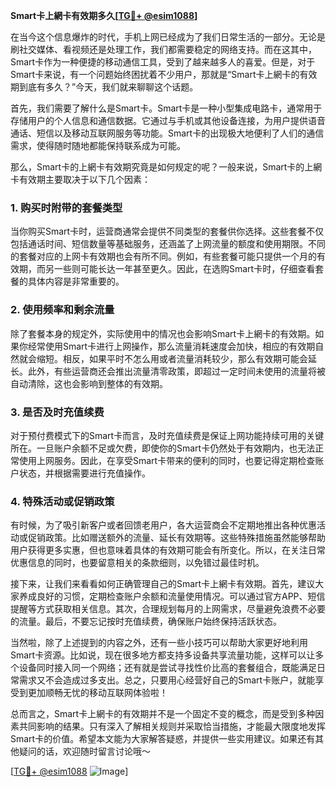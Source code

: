 **Smart卡上網卡有效期多久[[TG💪+ @esim1088](https://t.me/s/esim1088)]**

在当今这个信息爆炸的时代，手机上网已经成为了我们日常生活的一部分。无论是刷社交媒体、看视频还是处理工作，我们都需要稳定的网络支持。而在这其中，Smart卡作为一种便捷的移动通信工具，受到了越来越多人的喜爱。但是，对于Smart卡来说，有一个问题始终困扰着不少用户，那就是“Smart卡上網卡的有效期到底有多久？”今天，我们就来聊聊这个话题。

首先，我们需要了解什么是Smart卡。Smart卡是一种小型集成电路卡，通常用于存储用户的个人信息和通信数据。它通过与手机或其他设备连接，为用户提供语音通话、短信以及移动互联网服务等功能。Smart卡的出现极大地便利了人们的通信需求，使得随时随地都能保持联系成为可能。

那么，Smart卡的上網卡有效期究竟是如何规定的呢？一般来说，Smart卡的上網卡有效期主要取决于以下几个因素：

### 1. 购买时附带的套餐类型

当你购买Smart卡时，运营商通常会提供不同类型的套餐供你选择。这些套餐不仅包括通话时间、短信数量等基础服务，还涵盖了上网流量的额度和使用期限。不同的套餐对应的上网卡有效期也会有所不同。例如，有些套餐可能只提供一个月的有效期，而另一些则可能长达一年甚至更久。因此，在选购Smart卡时，仔细查看套餐的具体内容是非常重要的。

### 2. 使用频率和剩余流量

除了套餐本身的规定外，实际使用中的情况也会影响Smart卡上網卡的有效期。如果你经常使用Smart卡进行上网操作，那么流量消耗速度会加快，相应的有效期自然就会缩短。相反，如果平时不怎么用或者流量消耗较少，那么有效期可能会延长。此外，有些运营商还会推出流量清零政策，即超过一定时间未使用的流量将被自动清除，这也会影响到整体的有效期。

### 3. 是否及时充值续费

对于预付费模式下的Smart卡而言，及时充值续费是保证上网功能持续可用的关键所在。一旦账户余额不足或欠费，即使你的Smart卡仍然处于有效期内，也无法正常使用上网服务。因此，在享受Smart卡带来的便利的同时，也要记得定期检查账户状态，并根据需要进行充值操作。

### 4. 特殊活动或促销政策

有时候，为了吸引新客户或者回馈老用户，各大运营商会不定期地推出各种优惠活动或促销政策。比如赠送额外的流量、延长有效期等。这些特殊措施虽然能够帮助用户获得更多实惠，但也意味着具体的有效期可能会有所变化。所以，在关注日常优惠信息的同时，也要留意相关的条款细则，以免错过最佳时机。

接下来，让我们来看看如何正确管理自己的Smart卡上網卡有效期。首先，建议大家养成良好的习惯，定期检查账户余额和流量使用情况。可以通过官方APP、短信提醒等方式获取相关信息。其次，合理规划每月的上网需求，尽量避免浪费不必要的流量。最后，不要忘记按时充值续费，确保账户始终保持活跃状态。

当然啦，除了上述提到的内容之外，还有一些小技巧可以帮助大家更好地利用Smart卡资源。比如说，现在很多地方都支持多设备共享流量功能，这样可以让多个设备同时接入同一个网络；还有就是尝试寻找性价比高的套餐组合，既能满足日常需求又不会造成过多支出。总之，只要用心经营好自己的Smart卡账户，就能享受到更加顺畅无忧的移动互联网体验啦！

总而言之，Smart卡上網卡的有效期并不是一个固定不变的概念，而是受到多种因素共同影响的结果。只有深入了解相关规则并采取恰当措施，才能最大限度地发挥Smart卡的价值。希望本文能为大家解答疑惑，并提供一些实用建议。如果还有其他疑问的话，欢迎随时留言讨论哦～

[[TG💪+ @esim1088](https://t.me/s/esim1088) ![Image](https://i.postimg.cc/4NQfJmqS/Snipaste-2025-05-13-00-14-12.png)]